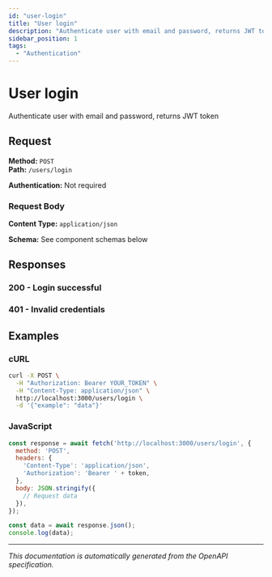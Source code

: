 ```yaml
---
id: "user-login"
title: "User login"
description: "Authenticate user with email and password, returns JWT token"
sidebar_position: 1
tags:
  - "Authentication"
---
```


# User login

Authenticate user with email and password, returns JWT token

## Request

**Method:** `POST`  
**Path:** `/users/login`

**Authentication:** Not required

### Request Body

**Content Type:** `application/json`

**Schema:** See component schemas below

## Responses

### 200 - Login successful

### 401 - Invalid credentials

## Examples

### cURL
```bash
curl -X POST \
  -H "Authorization: Bearer YOUR_TOKEN" \
  -H "Content-Type: application/json" \
  http://localhost:3000/users/login \
  -d '{"example": "data"}'
```

### JavaScript
```javascript
const response = await fetch('http://localhost:3000/users/login', {
  method: 'POST',
  headers: {
    'Content-Type': 'application/json',
    'Authorization': 'Bearer ' + token,
  },
  body: JSON.stringify({
    // Request data
  }),
});

const data = await response.json();
console.log(data);
```

---

*This documentation is automatically generated from the OpenAPI specification.*
